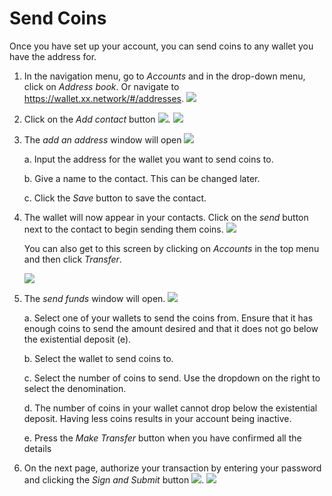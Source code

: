# Send Coins
Once you have set up your account, you can send coins to any wallet you
have the address for.

1.  In the navigation menu, go to *Accounts* and in the drop-down menu,
    click on *Address book*. Or navigate to
    https://wallet.xx.network/#/addresses.
    ![](@site/static/img/Explorer_-_Address_book_nav.png)
2.  Click on the *Add contact* button
    ![](@site/static/img/Explorer_Add_contact_button.svg).
    ![](@site/static/img/Explorer_-_Address_book,_Add_contact_button.png)
3.  The *add an address* window will open
    ![](@site/static/img/Explorer_-_Add_an_Address_Window.png)
    
    a.  Input the address for the wallet you want to send coins to.
    
    b.  Give a name to the contact. This can be changed later.
    
    c.  Click the *Save* button to save the contact.

4.  The wallet will now appear in your contacts. Click on the *send*
    button next to the contact to begin sending them coins.
    ![](@site/static/img/Explorer_-_Address_book,_send_button.png)

    You can also get to this screen by clicking on *Accounts* in the top
    menu and then click *Transfer*.

    ![](@site/static/img/Explorer_-_Transfer_Nav.png)
5.  The *send funds* window will open.
    ![](@site/static/img/Explorer_-_Send_Funds_Window.png)
    
    a.  Select one of your wallets to send the coins from. Ensure that
        it has enough coins to send the amount desired and that it does
        not go below the existential deposit (e).
    
    b.  Select the wallet to send coins to.
    
    c.  Select the number of coins to send. Use the dropdown on the
        right to select the denomination.
    
    d.  The number of coins in your wallet cannot drop below the
        existential deposit. Having less coins results in your account
        being inactive.
    
    e.  Press the *Make Transfer* button when you have confirmed all the
        details

6.  On the next page, authorize your transaction by entering your
    password and clicking the *Sign and Submit* button
    ![](@site/static/img/Explorer_Sign_and_Submit_button.svg).
    ![](@site/static/img/Explorer_-_Authorize_Transaction_(Sending_to_Contact).png)
